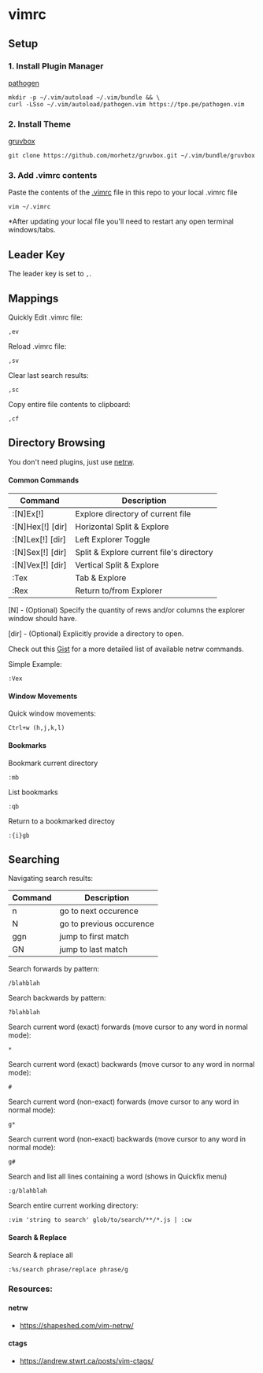 # vimrc

## Setup

### 1. Install Plugin Manager

[pathogen](https://github.com/tpope/vim-pathogen)

```
mkdir -p ~/.vim/autoload ~/.vim/bundle && \
curl -LSso ~/.vim/autoload/pathogen.vim https://tpo.pe/pathogen.vim
```

### 2. Install Theme

[gruvbox](https://github.com/morhetz/gruvbox)

```
git clone https://github.com/morhetz/gruvbox.git ~/.vim/bundle/gruvbox
```

### 3. Add .vimrc contents

Paste the contents of the [.vimrc](https://github.com/elijahzapien/vimrc/blob/master/.vimrc) file in this repo to your local .vimrc file

```
vim ~/.vimrc
```

*After updating your local file you'll need to restart any open terminal windows/tabs.

## Leader Key

The leader key is set to `,`.

## Mappings

Quickly Edit .vimrc file:

```
,ev
```

Reload .vimrc file:

```
,sv
```

Clear last search results:

```
,sc
```

Copy entire file contents to clipboard:

```
,cf
```

## Directory Browsing

You don't need plugins, just use [netrw](http://vimdoc.sourceforge.net/htmldoc/pi_netrw.html#netrw).

#### Common Commands

| Command | Description |
| ------- | ----------- |
|:[N]Ex[!] | Explore directory of current file |
|:[N]Hex[!] [dir] | Horizontal Split & Explore |
| :[N]Lex[!] [dir] | Left Explorer Toggle |
| :[N]Sex[!] [dir] | Split & Explore current file's directory |
| :[N]Vex[!] [dir] | Vertical Split & Explore |
| :Tex | Tab & Explore |
| :Rex | Return to/from Explorer |

[N] - (Optional) Specify the quantity of rews and/or columns the explorer window should have.

[dir] - (Optional) Explicitly provide a directory to open.

Check out this [Gist](https://gist.github.com/danidiaz/37a69305e2ed3319bfff9631175c5d0f) for a more detailed list of available netrw commands.

Simple Example:

```
:Vex
```

#### Window Movements

Quick window movements:

```
Ctrl+w (h,j,k,l)
```

#### Bookmarks

Bookmark current directory

```
:mb
```

List bookmarks

```
:qb
```

Return to a bookmarked directoy

```
:{i}gb
```

## Searching

Navigating search results:

| Command | Description |
| ------- | ----------- |
| n | go to next occurence |
| N | go to previous occurence |
| ggn | jump to first match |
| GN | jump to last match |

Search forwards by pattern:

```
/blahblah
```

Search backwards by pattern:

```
?blahblah
```

Search current word (exact) forwards (move cursor to any word in normal mode):

```
*
```

Search current word (exact) backwards (move cursor to any word in normal mode):

```
#
```

Search current word (non-exact) forwards (move cursor to any word in normal mode):

```
g*
```

Search current word (non-exact) backwards (move cursor to any word in normal mode):

```
g#
```

Search and list all lines containing a word (shows in Quickfix menu)

```
:g/blahblah
```

Search entire current working directory:

```
:vim 'string to search' glob/to/search/**/*.js | :cw
```

#### Search & Replace

Search & replace all

```
:%s/search phrase/replace phrase/g
```

### Resources:

#### netrw

* https://shapeshed.com/vim-netrw/

#### ctags

* https://andrew.stwrt.ca/posts/vim-ctags/
